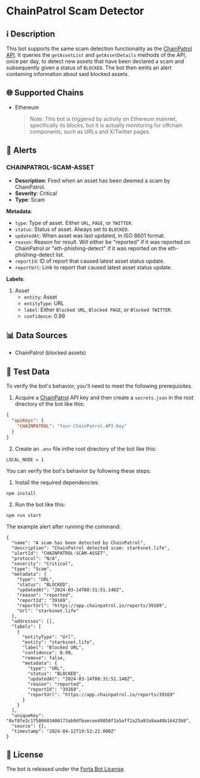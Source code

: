 # ChainPatrol Scam Detector

## ℹ️ Description

This bot supports the same scam detection functionality as the [ChainPatrol API](https://chainpatrol.io/docs/external-api/overview). It queries the `getAssetList` and `getAssetDetails` methods of the API, once per day, to detect new assets that have been declared a scam and subsequently given a status of `BLOCKED`. The bot then emits an alert containing information about said blocked assets.

## 🌐 Supported Chains

- Ethereum
  > Note: This bot is triggered by activity on Ethereum mainnet, specifically its blocks, but it is actually monitoring for offchain components, such as URLs and X/Twitter pages.

## 🚨 Alerts

### CHAINPATROL-SCAM-ASSET

- **Description**: Fired when an asset has been deemed a scam by ChainPatrol.
- **Severity**: Critical
- **Type**: Scam

**Metadata**:

- `type`: Type of asset. Either `URL`, `PAGE`, or `TWITTER`.
- `status`: Status of asset. Always set to `BLOCKED`.
- `updatedAt`: When asset was last updated, in ISO 8601 format.
- `reason`: Reason for result. Will either be "reported" if it was reported on ChainPatrol or "eth-phishing-detect" if it was reported on the eth-phishing-detect list.
- `reportId`: ID of report that caused latest asset status update.
- `reportUrl`: Link to report that caused latest asset status update.

**Labels**:

1. Asset
   - `entity`: Asset
   - `entityType`: URL
   - `label`: Either `Blocked URL`,  `Blocked PAGE`, or `Blocked TWITTER`.
   - `confidence`: 0.99

## 📊 Data Sources

- ChainPatrol (blocked assets)

## 🧪 Test Data

To verify the bot's behavior, you'll need to meet the following prerequisites.

1. Acquire a [ChainPatrol](https://chainpatrol.io/) API key and then create a `secrets.json` in the root directory of the bot like this:

```json
{
  "apiKeys": {
    "CHAINPATROL": "Your-ChainPatrol-API-Key"
  }
}
```

2. Create an `.env` file inthe root directory of the bot like this:

```
LOCAL_NODE = 1
```

You can verify the bot's behavior by following these steps:

1. Install the required dependencies:

```
npm install
```

2. Run the bot like this:

```
npm run start
```

The example alert after running the command:

```
{
  "name": "A scam has been detected by ChainPatrol",
  "description": "ChainPatrol detected scam: starksnet.life",
  "alertId": "CHAINPATROL-SCAM-ASSET",
  "protocol": "N/A",
  "severity": "Critical",
  "type": "Scam",
  "metadata": {
    "type": "URL",
    "status": "BLOCKED",
    "updatedAt": "2024-03-14T08:31:51.140Z",
    "reason": "reported",
    "reportId": "39169",
    "reportUrl": "https://app.chainpatrol.io/reports/39169",
    "Url": "starksnet.life"
  },
  "addresses": [],
  "labels": [
    {
      "entityType": "Url",
      "entity": "starksnet.life",
      "label": "Blocked URL",
      "confidence": 0.99,
      "remove": false,
      "metadata": {
        "type": "URL",
        "status": "BLOCKED",
        "updatedAt": "2024-03-14T08:31:51.140Z",
        "reason": "reported",
        "reportId": "39169",
        "reportUrl": "https://app.chainpatrol.io/reports/39169"
      }
    }
  ],
  "uniqueKey": "0xf8fe3c17500683400173ab9dfbaecee49850f3a5aff2a25a93a9aa40b16423b8",
  "source": {},
  "timestamp": "2024-04-12T19:53:22.000Z"
}
```

## 📜 License

The bot is released under the [Forta Bot License](https://github.com/NethermindEth/Forta-Agents/victim-loss-identifier/blob/main/LICENSE.md).